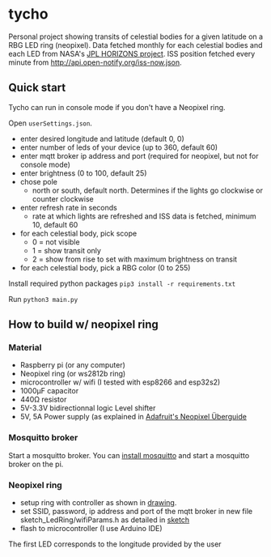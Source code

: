 # tycho
Personal project showing transits of celestial bodies for a given latitude on a RBG LED ring (neopixel). Data fetched monthly for each celestial bodies and each LED from NASA's [JPL HORIZONS project](https://ssd.jpl.nasa.gov/horizons.cgi). ISS position fetched every minute from http://api.open-notify.org/iss-now.json.

## Quick start
Tycho can run in console mode if you don't have a Neopixel ring.

Open `userSettings.json`.
- enter desired longitude and latitude (default 0, 0)
- enter number of leds of your device (up to 360, default 60)
- enter mqtt broker ip address and port (required for neopixel, but not for console mode)
- enter brightness (0 to 100, default 25)
- chose pole 
  - north or south, default north. Determines if the lights go clockwise or counter clockwise
- enter refresh rate in seconds 
  - rate at which lights are refreshed and ISS data is fetched, minimum 10, default 60
- for each celestial body, pick scope 
  - 0 = not visible
  - 1 = show transit only
  - 2 = show from rise to set with maximum brightness on transit
- for each celestial body, pick a RBG color (0 to 255)

Install required python packages `pip3 install -r requirements.txt`

Run `python3 main.py`

## How to build w/ neopixel ring
### Material
- Raspberry pi (or any computer)
- Neopixel ring (or ws2812b ring)
- microcontroller w/ wifi (I tested with esp8266 and esp32s2)
- 1000μF capacitor
- 440Ω resistor
- 5V-3.3V bidirectionnal logic Level shifter
- 5V, 5A Power supply (as explained in [Adafruit's Neopixel Überguide](https://learn.adafruit.com/adafruit-neopixel-uberguide/powering-neopixels)

### Mosquitto broker
Start a mosquitto broker. You can [install mosquitto](https://randomnerdtutorials.com/how-to-install-mosquitto-broker-on-raspberry-pi/) and start a mosquitto broker on the pi.

### Neopixel ring
- setup ring with controller as shown in [drawing](circuit.png).
- set SSID, password, ip address and port of the mqtt broker in new file sketch_LedRing/wifiParams.h as detailed in [sketch](sketch_LedRing/sketchLedRing.ino)
- flash to microcontroller (I use Arduino IDE)

The first LED corresponds to the longitude provided by the user
